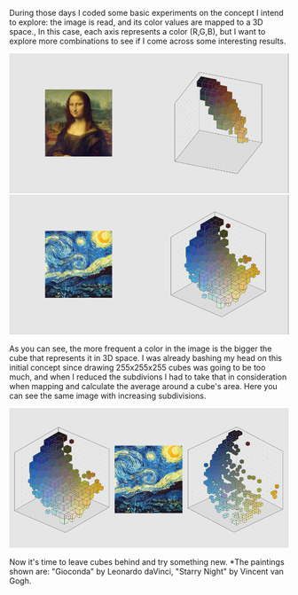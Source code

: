 During those days I coded some basic experiments on the concept I intend to explore: the image is read, and its color values are mapped to a 3D space., In this case, each axis represents a color (R,G,B), but I want to explore more combinations to see if I come across some interesting results.

![gioconda](/project_images/02gioconda.png?raw=true "gioconda")
![stars](/project_images/02stars.png?raw=true "stars")

As you can see, the more frequent a color in the image is the bigger the cube that represents it in 3D space. I was already bashing my head on this initial concept since drawing 255x255x255 cubes was going to be too much, and when I reduced the subdivions I had to take that in consideration when mapping and calculate the average around a cube's area. Here you can see the same image with increasing subdivisions.

![starsC](/project_images/03starsComparison.png?raw=true "starsC")

Now it's time to leave cubes behind and try something new.
*The paintings shown are: "Gioconda" by Leonardo daVinci, "Starry Night" by Vincent van Gogh.
